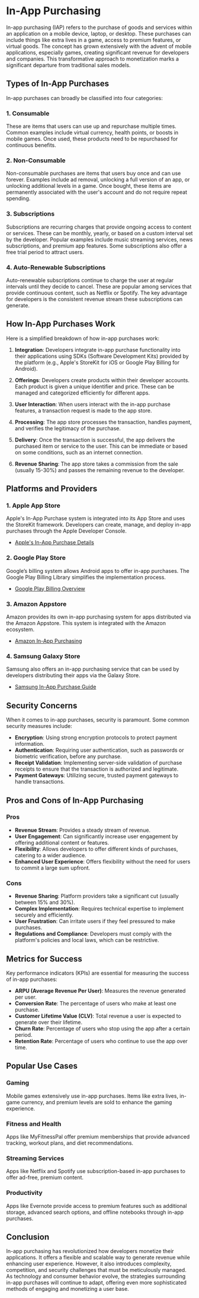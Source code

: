# In-App Purchasing

In-app purchasing (IAP) refers to the purchase of goods and services within an application on a mobile device, laptop, or desktop. These purchases can include things like extra lives in a game, access to premium features, or virtual goods. The concept has grown extensively with the advent of mobile applications, especially games, creating significant revenue for developers and companies. This transformative approach to monetization marks a significant departure from traditional sales models.

## Types of In-App Purchases

In-app purchases can broadly be classified into four categories:

### 1. Consumable

These are items that users can use up and repurchase multiple times. Common examples include virtual currency, health points, or boosts in mobile games. Once used, these products need to be repurchased for continuous benefits.

### 2. Non-Consumable

Non-consumable purchases are items that users buy once and can use forever. Examples include ad removal, unlocking a full version of an app, or unlocking additional levels in a game. Once bought, these items are permanently associated with the user's account and do not require repeat spending.

### 3. Subscriptions

Subscriptions are recurring charges that provide ongoing access to content or services. These can be monthly, yearly, or based on a custom interval set by the developer. Popular examples include music streaming services, news subscriptions, and premium app features. Some subscriptions also offer a free trial period to attract users.

### 4. Auto-Renewable Subscriptions

Auto-renewable subscriptions continue to charge the user at regular intervals until they decide to cancel. These are popular among services that provide continuous content, such as Netflix or Spotify. The key advantage for developers is the consistent revenue stream these subscriptions can generate.

## How In-App Purchases Work

Here is a simplified breakdown of how in-app purchases work:

1. **Integration**: Developers integrate in-app purchase functionality into their applications using SDKs (Software Development Kits) provided by the platform (e.g., Apple's StoreKit for iOS or Google Play Billing for Android).

2. **Offerings**: Developers create products within their developer accounts. Each product is given a unique identifier and price. These can be managed and categorized efficiently for different apps.

3. **User Interaction**: When users interact with the in-app purchase features, a transaction request is made to the app store. 

4. **Processing**: The app store processes the transaction, handles payment, and verifies the legitimacy of the purchase.

5. **Delivery**: Once the transaction is successful, the app delivers the purchased item or service to the user. This can be immediate or based on some conditions, such as an internet connection.

6. **Revenue Sharing**: The app store takes a commission from the sale (usually 15-30%) and passes the remaining revenue to the developer.

## Platforms and Providers

### 1. Apple App Store

Apple's In-App Purchase system is integrated into its App Store and uses the StoreKit framework. Developers can create, manage, and deploy in-app purchases through the Apple Developer Console.

- [Apple's In-App Purchase Details](https://developer.apple.com/in-app-purchase/)

### 2. Google Play Store

Google’s billing system allows Android apps to offer in-app purchases. The Google Play Billing Library simplifies the implementation process.

- [Google Play Billing Overview](https://developer.android.com/google/play/billing)

### 3. Amazon Appstore

Amazon provides its own in-app purchasing system for apps distributed via the Amazon Appstore. This system is integrated with the Amazon ecosystem.

- [Amazon In-App Purchasing](https://developer.amazon.com/docs/in-app-purchasing/iap-overview.html)

### 4. Samsung Galaxy Store

Samsung also offers an in-app purchasing service that can be used by developers distributing their apps via the Galaxy Store.

- [Samsung In-App Purchase Guide](https://developer.samsung.com/galaxy-store/iap.html)

## Security Concerns

When it comes to in-app purchases, security is paramount. Some common security measures include:

- **Encryption**: Using strong encryption protocols to protect payment information.
- **Authentication**: Requiring user authentication, such as passwords or biometric verification, before any purchase.
- **Receipt Validation**: Implementing server-side validation of purchase receipts to ensure that the transaction is authorized and legitimate.
- **Payment Gateways**: Utilizing secure, trusted payment gateways to handle transactions.

## Pros and Cons of In-App Purchasing

### Pros

- **Revenue Stream**: Provides a steady stream of revenue.
- **User Engagement**: Can significantly increase user engagement by offering additional content or features.
- **Flexibility**: Allows developers to offer different kinds of purchases, catering to a wider audience.
- **Enhanced User Experience**: Offers flexibility without the need for users to commit a large sum upfront.

### Cons

- **Revenue Sharing**: Platform providers take a significant cut (usually between 15% and 30%).
- **Complex Implementation**: Requires technical expertise to implement securely and efficiently.
- **User Frustration**: Can irritate users if they feel pressured to make purchases.
- **Regulations and Compliance**: Developers must comply with the platform's policies and local laws, which can be restrictive.

## Metrics for Success

Key performance indicators (KPIs) are essential for measuring the success of in-app purchases:

- **ARPU (Average Revenue Per User)**: Measures the revenue generated per user.
- **Conversion Rate**: The percentage of users who make at least one purchase.
- **Customer Lifetime Value (CLV)**: Total revenue a user is expected to generate over their lifetime.
- **Churn Rate**: Percentage of users who stop using the app after a certain period.
- **Retention Rate**: Percentage of users who continue to use the app over time.

## Popular Use Cases

### Gaming

Mobile games extensively use in-app purchases. Items like extra lives, in-game currency, and premium levels are sold to enhance the gaming experience.

### Fitness and Health

Apps like MyFitnessPal offer premium memberships that provide advanced tracking, workout plans, and diet recommendations.

### Streaming Services

Apps like Netflix and Spotify use subscription-based in-app purchases to offer ad-free, premium content.

### Productivity

Apps like Evernote provide access to premium features such as additional storage, advanced search options, and offline notebooks through in-app purchases.

## Conclusion

In-app purchasing has revolutionized how developers monetize their applications. It offers a flexible and scalable way to generate revenue while enhancing user experience. However, it also introduces complexity, competition, and security challenges that must be meticulously managed. As technology and consumer behavior evolve, the strategies surrounding in-app purchases will continue to adapt, offering even more sophisticated methods of engaging and monetizing a user base.
